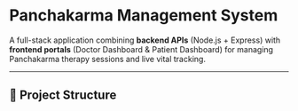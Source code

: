 # Panchakarma Management System

A full-stack application combining **backend APIs** (Node.js + Express) with **frontend portals** (Doctor Dashboard & Patient Dashboard) for managing Panchakarma therapy sessions and live vital tracking.

---

## 📂 Project Structure

